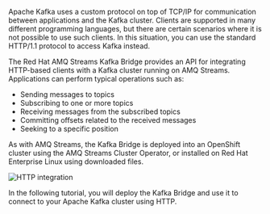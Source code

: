 Apache Kafka uses a custom protocol on top of TCP/IP for communication between applications and the Kafka cluster. Clients are supported in many different programming languages, but there are certain scenarios where it is not possible to use such clients. In this situation, you can use the standard HTTP/1.1 protocol to access Kafka instead.

The Red Hat AMQ Streams Kafka Bridge provides an API for integrating HTTP-based clients with a Kafka cluster running on AMQ Streams. Applications can perform typical operations such as:

* Sending messages to topics
* Subscribing to one or more topics
* Receiving messages from the subscribed topics
* Committing offsets related to the received messages
* Seeking to a specific position

As with AMQ Streams, the Kafka Bridge is deployed into an OpenShift cluster using the AMQ Streams Cluster Operator, or installed on Red Hat Enterprise Linux using downloaded files.

![HTTP integration](https://access.redhat.com/webassets/avalon/d/Red_Hat_AMQ-7.7-Using_AMQ_Streams_on_OpenShift-en-US/images/750556a6bc4af4daeca4b1df0fd24835/kafka-bridge.png)

In the following tutorial, you will deploy the Kafka Bridge and use it to connect to your Apache Kafka cluster using HTTP.
